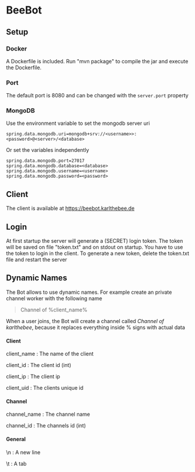 # BeeBot

## Setup
### Docker
A Dockerfile is included. Run "mvn package" to compile the jar and execute the Dockerfile.

### Port
The default port is 8080 and can be changed with the ``server.port`` property

### MongoDB
Use the environment variable to set the mongodb server uri

    spring.data.mongodb.uri=mongodb+srv://<username>>:<password>@<server>/<database>
Or set the variables independently
    
    spring.data.mongodb.port=27017
    spring.data.mongodb.database=<database>
    spring.data.mongodb.username=<username>
    spring.data.mongodb.password=<password>
    
## Client
The client is available at https://beebot.karlthebee.de

## Login
At first startup the server will generate a (SECRET) login token. The token will be saved on file "token.txt" and on
 stdout
 on startup. You have to use the token to login in the client.
 To generate a new token, delete the token.txt file and restart the server
 
 
 
 ## Dynamic Names
 The Bot allows to use dynamic names. For example create an private channel worker with the following name
 >Channel of %client_name%
 
 When a user joins, the Bot will create a channel called _Channel of karlthebee_, because it replaces everything
  inside % signs with actual data
 
 #### Client
 client_name : The name of the client
 
 client_id : The client id (int)
 
 client_ip : The client ip
 
 client_uid : The clients unique id
 
 
 #### Channel
 channel_name : The channel name
 
 channel_id : The channels id (int)
 
 #### General
 \n : A new line
 
 \t : A tab